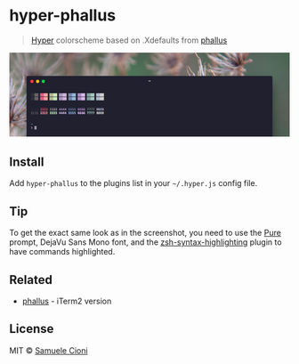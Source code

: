 # hyper-phallus

> [Hyper](https://hyper.is) colorscheme based on .Xdefaults from
[phallus](https://github.com/phallus)

![](screenshot.png)


## Install

Add `hyper-phallus` to the plugins list in your `~/.hyper.js` config file.


## Tip

To get the exact same look as in the screenshot, you need to use the [Pure](https://github.com/sindresorhus/pure) prompt, DejaVu Sans Mono font, and the [zsh-syntax-highlighting](https://github.com/zsh-users/zsh-syntax-highlighting) plugin to have commands highlighted.


## Related

- [phallus](https://github.com/Stelgard/phallus) - iTerm2 version


## License

MIT © [Samuele Cioni](http://samuele.io)
